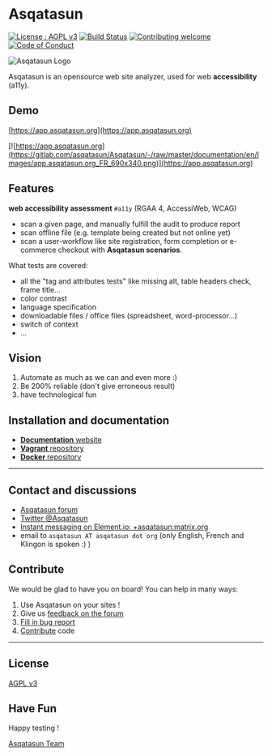 # Asqatasun

[![License : AGPL v3](https://img.shields.io/badge/license-AGPL3-blue.svg)](https://gitlab.com/asqatasun/Asqatasun/-/blob/master/LICENSE)
[![Build Status](https://gitlab.com/asqatasun/Asqatasun/badges/master/pipeline.svg)](https://gitlab.com/asqatasun/Asqatasun/pipelines?scope=branches)
[![Contributing welcome](https://img.shields.io/badge/contributing-welcome-brightgreen.svg?style=flat-square)](https://gitlab.com/asqatasun/Asqatasun/-/blob/master/CONTRIBUTING.md)
[![Code of Conduct](https://img.shields.io/badge/code%20of-conduct-ff69b4.svg?style=flat-square)](https://gitlab.com/asqatasun/Asqatasun/-/blob/master/CODE_OF_CONDUCT.md)
 

![Asqatasun Logo](http://forum.asqatasun.org/uploads/default/original/1X/e16a2b9b7f5a4dc756f03630923290c695c762c9.png)

Asqatasun is an opensource web site analyzer, used for web **accessibility** (a11y).

## Demo

[https://app.asqatasun.org](https://app.asqatasun.org)

[![https://app.asqatasun.org](https://gitlab.com/asqatasun/Asqatasun/-/raw/master/documentation/en/Images/app.asqatasun.org_FR_690x340.png)](https://app.asqatasun.org)


## Features

**web accessibility assessment** `#a11y` (RGAA 4, AccessiWeb, WCAG)

<!-- * scan a whole site for a11y issues (crawler included) -->
* scan a given page, and manually fulfill the audit to produce report
* scan offline file (e.g. template being created but not online yet)
* scan a user-workflow like site registration, form completion or e-commerce checkout with **Asqatasun scenarios**.

What tests are covered:

* all the "tag and attributes tests" like missing alt, table headers check, frame title...
* color contrast
* language specification
* downloadable files / office files (spreadsheet, word-processor...)
* switch of context
* ...

<!-- 
This represents 173 accessibility tests.
-->


 
## Vision

1. Automate as much as we can and even more :)
2. Be 200% reliable (don't give erroneous result)
3. have technological fun

## Installation and documentation

- [**Documentation** website](https://doc.asqatasun.org/v5/en/)
- [**Vagrant** repository](https://gitlab.com/asqatasun/asqatasun-vagrant)
- [**Docker** repository](https://gitlab.com/asqatasun/asqatasun-docker)

<!--
## Download

* [lastest version of Asqatasun, .tar.gz, 83Mb](http://download.asqatasun.org/asqatasun-latest.tar.gz)

And also: 

* [Asqatasun with Vagrant](https://gitlab.com/asqatasun/asqatasun-vagrant/-/tree/master/Ubuntu-18.04-local)
* [Asqatasun Docker images](https://hub.docker.com/r/asqatasun/asqatasun/)
(but do read the [associated doc](http://doc.asqatasun.org/en/10_Install_doc/Docker/index.html) or your data will be lost !)
* **Ansible** roles are available in the `/Ansible` directory of the `.tar.gz`.
-->


---

## Contact and discussions

- [Asqatasun forum](https://forum.asqatasun.org/)
- [Twitter @Asqatasun](https://twitter.com/Asqatasun)
- [Instant messaging on Element.io: +asqatasun:matrix.org](https://app.element.io/#/group/+asqatasun:matrix.org)
- email to `asqatasun AT asqatasun dot org` (only English, French and Klingon is spoken :) )


## Contribute

We would be glad to have you on board! You can help in many ways:

1. Use Asqatasun on your sites !
1. Give us [feedback on the forum](https://forum.asqatasun.org)
1. [Fill in bug report](https://gitlab.com/asqatasun/Asqatasun/-/issues)
1. [Contribute](https://gitlab.com/asqatasun/Asqatasun/-/blob/master/CONTRIBUTING.md) code

---

## License

 [AGPL v3](https://gitlab.com/asqatasun/Asqatasun/-/blob/master/LICENSE) 

## Have Fun

Happy testing !

[Asqatasun Team](https://gitlab.com/asqatasun/Asqatasun/-/blob/master/documentation/en/asqatasun-team.md)


